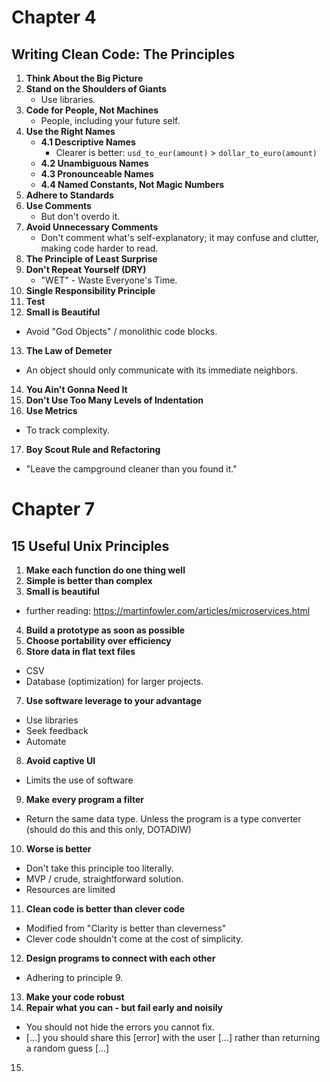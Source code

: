 # Chapter 4

## Writing Clean Code: The Principles

1. **Think About the Big Picture**
2. **Stand on the Shoulders of Giants**
   - Use libraries.
3. **Code for People, Not Machines**
   - People, including your future self.
4. **Use the Right Names**
   - **4.1 Descriptive Names**
     - Clearer is better: `usd_to_eur(amount)` > `dollar_to_euro(amount)`
   - **4.2 Unambiguous Names**
   - **4.3 Pronounceable Names**
   - **4.4 Named Constants, Not Magic Numbers**
5. **Adhere to Standards**
6. **Use Comments**
   - But don't overdo it.
7. **Avoid Unnecessary Comments**
   - Don't comment what's self-explanatory; it may confuse and clutter, making code harder to read.
8. **The Principle of Least Surprise**
9. **Don't Repeat Yourself (DRY)**
   - "WET" - Waste Everyone's Time.
10. **Single Responsibility Principle**
11. **Test**
12. **Small is Beautiful**
   - Avoid "God Objects" / monolithic code blocks.
13. **The Law of Demeter**
   - An object should only communicate with its immediate neighbors.
14. **You Ain't Gonna Need It**
15. **Don't Use Too Many Levels of Indentation**
16. **Use Metrics**
   - To track complexity.
17. **Boy Scout Rule and Refactoring**
   - "Leave the campground cleaner than you found it."

# Chapter 7

## 15 Useful Unix Principles


1. **Make each function do one thing well**
2. **Simple is better than complex**
3. **Small is beautiful**
  - further reading: https://martinfowler.com/articles/microservices.html
4. **Build a prototype as soon as possible**
5. **Choose portability over efficiency**
6. **Store data in flat text files**
  - CSV
  - Database (optimization) for larger projects.
7. **Use software leverage to your advantage**
  - Use libraries
  - Seek feedback
  - Automate
8. **Avoid captive UI**
  - Limits the use of software
9. **Make every program a filter**
  - Return the same data type. Unless the program is a type converter (should do this and this only, DOTADIW)
10. **Worse is better**
  - Don't take this principle too literally.
  - MVP / crude, straightforward solution.
  - Resources are limited
11. **Clean code is better than clever code**
  - Modified from "Clarity is better than cleverness"
  - Clever code shouldn't come at the cost of simplicity.
12. **Design programs to connect with each other**
  - Adhering to principle 9.
13. **Make your code robust**
14. **Repair what you can - but fail early and noisily**
  - You should not hide the errors you cannot fix.
  - [...] you should share this [error] with the user [...] rather than returning a random guess [...] 
15. 
    
